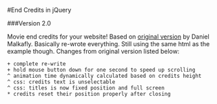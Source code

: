 #End Credits in jQuery

###Version 2.0

Movie end credits for your website!
Based on [original version](https://github.com/Malkafly/endcredits) by Daniel Malkafly.
Basically re-wrote everything. Still using the same html as the example though. Changes from original version listed below:

```
+ complete re-write
+ hold mouse button down for one second to speed up scrolling
^ animation time dynamically calculated based on credits height
^ css: credits text is unselectable
^ css: titles is now fixed position and full screen
* credits reset their position properly after closing
```
